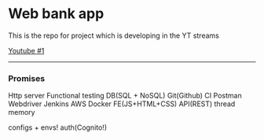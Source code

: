# Web bank app

This is the repo for project which is developing in the YT streams

[Youtube #1](https://youtube.com/live/CIPcTZyJqFc)

---

### Promises

Http server
Functional testing
DB(SQL + NoSQL)
Git(Github)
CI
Postman
Webdriver
Jenkins
AWS
Docker
FE(JS+HTML+CSS)
API(REST)
thread
memory

configs + envs!
auth(Cognito!) 
